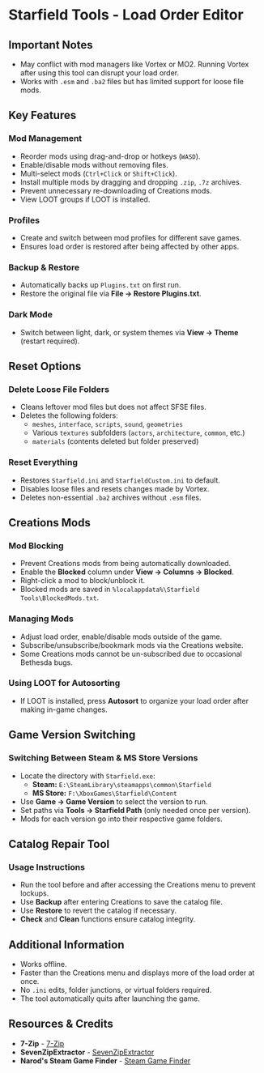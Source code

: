 ﻿# Starfield Tools - Load Order Editor

## Important Notes
- May conflict with mod managers like Vortex or MO2. Running Vortex after using this tool can disrupt your load order.
- Works with `.esm` and `.ba2` files but has limited support for loose file mods.

## Key Features

### Mod Management
- Reorder mods using drag-and-drop or hotkeys (`WASD`).
- Enable/disable mods without removing files.
- Multi-select mods (`Ctrl+Click` or `Shift+Click`).
- Install multiple mods by dragging and dropping `.zip`, `.7z` archives.
- Prevent unnecessary re-downloading of Creations mods.
- View LOOT groups if LOOT is installed.

### Profiles
- Create and switch between mod profiles for different save games.
- Ensures load order is restored after being affected by other apps.

### Backup & Restore
- Automatically backs up `Plugins.txt` on first run.
- Restore the original file via **File -> Restore Plugins.txt**.

### Dark Mode
- Switch between light, dark, or system themes via **View -> Theme** (restart required).

## Reset Options

### Delete Loose File Folders
- Cleans leftover mod files but does not affect SFSE files.
- Deletes the following folders:
  - `meshes`, `interface`, `scripts`, `sound`, `geometries`
  - Various `textures` subfolders (`actors`, `architecture`, `common`, etc.)
  - `materials` (contents deleted but folder preserved)

### Reset Everything
- Restores `Starfield.ini` and `StarfieldCustom.ini` to default.
- Disables loose files and resets changes made by Vortex.
- Deletes non-essential `.ba2` archives without `.esm` files.

## Creations Mods

### Mod Blocking
- Prevent Creations mods from being automatically downloaded.
- Enable the **Blocked** column under **View -> Columns -> Blocked**.
- Right-click a mod to block/unblock it.
- Blocked mods are saved in `%localappdata%\Starfield Tools\BlockedMods.txt`.

### Managing Mods
- Adjust load order, enable/disable mods outside of the game.
- Subscribe/unsubscribe/bookmark mods via the Creations website.
- Some Creations mods cannot be un-subscribed due to occasional Bethesda bugs.

### Using LOOT for Autosorting
- If LOOT is installed, press **Autosort** to organize your load order after making in-game changes.

## Game Version Switching

### Switching Between Steam & MS Store Versions
- Locate the directory with `Starfield.exe`:
  - **Steam:** `E:\SteamLibrary\steamapps\common\Starfield`
  - **MS Store:** `F:\XboxGames\Starfield\Content`
- Use **Game -> Game Version** to select the version to run.
- Set paths via **Tools -> Starfield Path** (only needed once per version).
- Mods for each version go into their respective game folders.

## Catalog Repair Tool

### Usage Instructions
- Run the tool before and after accessing the Creations menu to prevent lockups.
- Use **Backup** after entering Creations to save the catalog file.
- Use **Restore** to revert the catalog if necessary.
- **Check** and **Clean** functions ensure catalog integrity.

## Additional Information
- Works offline.
- Faster than the Creations menu and displays more of the load order at once.
- No `.ini` edits, folder junctions, or virtual folders required.
- The tool automatically quits after launching the game.

## Resources & Credits
- **7-Zip** - [7-Zip](https://www.7-zip.org)
- **SevenZipExtractor** - [SevenZipExtractor](https://github.com/adoconnection/SevenZipExtractor)
- **Narod's Steam Game Finder** - [Steam Game Finder](https://github.com/NarodGaming/steamgamefinder)
